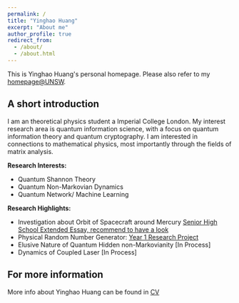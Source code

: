```yaml
---
permalink: /
title: "Yinghao Huang"
excerpt: "About me"
author_profile: true
redirect_from: 
  - /about/
  - /about.html
---
```


This is Yinghao Huang's personal homepage. Please also refer to my [homepage@UNSW](https://research.unsw.edu.au/people/dr-ze-jiang). 

## A short introduction
I am an theoretical physics student a Imperial College London. My interest research area is quantum information science, with a focus on quantum information theory and quantum cryptography. I am interested in connections to mathematical physics, most importantly through the fields of matrix analysis.


<b>Research Interests:</b>
* Quantum Shannon Theory
* Quantum Non-Markovian Dynamics
* Quantum Network/ Machine Learning

<b>Research Highlights:</b>
* Investigation about Orbit of Spacecraft around Mercury [Senior High School Extended Essay, recommend to have a look](http://jenary.github.io/files/orbit-Mercury.pdf)
* Physical Random Number Generator: [Year 1 Research Project](http://jenary.github.io/files/random-number-generator.pdf)
* Elusive Nature of Quantum Hidden non-Markovianity [In Process]
* Dynamics of Coupled Laser [In Process]


## For more information
More info about Yinghao Huang can be found in [CV](https://jenary.github.io/cv/)
